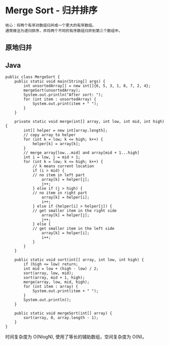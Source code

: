 # Merge Sort - 归并排序

    核心：将两个有序对数组归并成一个更大的有序数组。
    通常做法为递归排序，并将两个不同的有序数组归并到第三个数组中。

## 原地归并

## Java

    public class MergeSort {
        public static void main(String[] args) {
            int unsortedArray[] = new int[]{6, 5, 3, 1, 8, 7, 2, 4};
            mergeSort(unsortedArray);
            System.out.println("After sort: ");
            for (int item : unsortedArray) {
                System.out.print(item + " ");
            }
        }
    
        private static void merge(int[] array, int low, int mid, int high) {
            int[] helper = new int[array.length];
            // copy array to helper
            for (int k = low; k <= high; k++) {
                helper[k] = array[k];
            }
            // merge array[low...mid] and array[mid + 1...high]
            int i = low, j = mid + 1;
            for (int k = low; k <= high; k++) {
                // k means current location
                if (i > mid) {
                // no item in left part
                    array[k] = helper[j];
                    j++;
                } else if (j > high) {
                // no item in right part
                    array[k] = helper[i];
                    i++;
                } else if (helper[i] > helper[j]) {
                // get smaller item in the right side
                    array[k] = helper[j];
                    j++;
                } else {
                // get smaller item in the left side
                    array[k] = helper[i];
                    i++;
                }
            }
        }
    
        public static void sort(int[] array, int low, int high) {
            if (high <= low) return;
            int mid = low + (high - low) / 2;
            sort(array, low, mid);
            sort(array, mid + 1, high);
            merge(array, low, mid, high);
            for (int item : array) {
                System.out.print(item + " ");
            }
            System.out.println();
        }
    
        public static void mergeSort(int[] array) {
            sort(array, 0, array.length - 1);
        }
    }
    
时间复杂度为 O(NlogN), 使用了等长的辅助数组，空间复杂度为 O(N)。